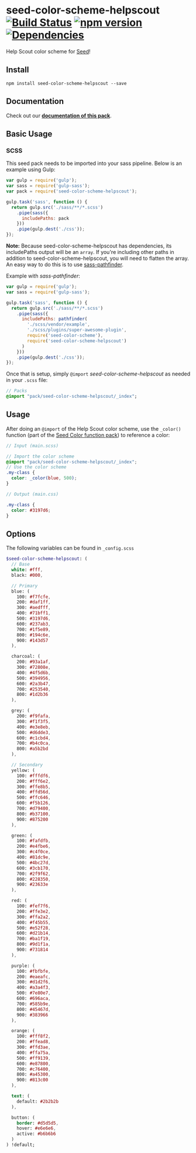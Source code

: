 # seed-color-scheme-helpscout [![Build Status](https://travis-ci.org/helpscout/seed-color-scheme-helpscout.svg?branch=master)](https://travis-ci.org/helpscout/seed-color-scheme-helpscout) [![npm version](https://badge.fury.io/js/seed-color-scheme-helpscout.svg)](https://badge.fury.io/js/seed-color-scheme-helpscout) [![Dependencies](https://david-dm.org/helpscout/seed-color-scheme-helpscout.svg)](https://david-dm.org/helpscout/seed-color-scheme-helpscout)

Help Scout color scheme for [Seed](https://github.com/helpscout/seed)!

## Install
```
npm install seed-color-scheme-helpscout --save
```

## Documentation
Check out our **[documentation of this pack](http://developer.helpscout.net/seed/packs/seed-color-scheme-helpscout/)**.


## Basic Usage

### SCSS
This seed pack needs to be imported into your sass pipeline. Below is an example using Gulp:


```javascript
var gulp = require('gulp');
var sass = require('gulp-sass');
var pack = require('seed-color-scheme-helpscout');

gulp.task('sass', function () {
  return gulp.src('./sass/**/*.scss')
    .pipe(sass({
      includePaths: pack
    }))
    .pipe(gulp.dest('./css'));
});
```

**Note:** Because seed-color-scheme-helpscout has dependencies, its includePaths output will be an `array`. If you're including other paths in addition to seed-color-scheme-helpscout, you will need to flatten the array. An easy way to do this is to use [sass-pathfinder](https://github.com/itsjonq/sass-pathfinder).

Example with *sass-pathfinder*:

```javascript
var gulp = require('gulp');
var sass = require('gulp-sass');

gulp.task('sass', function () {
  return gulp.src('./sass/**/*.scss')
    .pipe(sass({
      includePaths: pathfinder(
        './scss/vendor/example',
        './scss/plugins/super-awesome-plugin',
        require('seed-color-scheme'),
        require('seed-color-scheme-helpscout')
      )
    }))
    .pipe(gulp.dest('./css'));
});
```


Once that is setup, simply `@import` *seed-color-scheme-helpscout* as needed in your `.scss` file:

```sass
// Packs
@import "pack/seed-color-scheme-helpscout/_index";
```


## Usage

After doing an `@import` of the Help Scout color scheme, use the `_color()` function (part of the [Seed Color function pack](https://github.com/helpscout/seed-color-fn/)) to reference a color:

```scss
// Input (main.scss)

// Import the color scheme
@import "pack/seed-color-scheme-helpscout/_index";
// Use the color scheme
.my-class {
  color: _color(blue, 500);
}
```

```scss
// Output (main.css)

.my-class {
  color: #3197d6;
}
```


## Options

The following variables can be found in `_config.scss`

```sass
$seed-color-scheme-helpscout: (
  // Base
  white: #fff,
  black: #000,

  // Primary
  blue: (
    100: #f7fcfe,
    200: #daf1ff,
    300: #aedfff,
    400: #71bff1,
    500: #3197d6,
    600: #237ab3,
    700: #1f5e89,
    800: #194c6e,
    900: #143d57
  ),

  charcoal: (
    200: #93a1af,
    300: #72808e,
    400: #4f5d6b,
    500: #394956,
    600: #2a3b47,
    700: #253540,
    800: #1d2b36
  ),

  grey: (
    200: #f9fafa,
    300: #f1f3f5,
    400: #e3e8eb,
    500: #d6dde3,
    600: #c1cbd4,
    700: #b4c0ca,
    800: #a5b2bd
  ),

  // Secondary
  yellow: (
    100: #fffdf6,
    200: #fff6e2,
    300: #ffe8b5,
    400: #ffd56d,
    500: #ffc646,
    600: #f5b126,
    700: #d79400,
    800: #b37100,
    900: #875200
  ),

  green: (
    100: #fafdfb,
    200: #e4fbe6,
    300: #c4f0ce,
    400: #81dc9e,
    500: #4bc27d,
    600: #3cb170,
    700: #2f9f62,
    800: #228350,
    900: #23633e
  ),

  red: (
    100: #fef7f6,
    200: #ffe3e2,
    300: #ffa2a2,
    400: #f45b55,
    500: #e52f28,
    600: #d21b14,
    700: #ba1f19,
    800: #9d1f1a,
    900: #731814
  ),

  purple: (
    100: #fbfbfe,
    200: #eaeafc,
    300: #d1d2f6,
    400: #a3a4f3,
    500: #7e80e7,
    600: #696aca,
    700: #585b9e,
    800: #45467d,
    900: #383966
  ),

  orange: (
    100: #fff8f2,
    200: #ffead8,
    300: #ffd3ae,
    400: #ffa75a,
    500: #ff9139,
    600: #e87800,
    700: #c76400,
    800: #a45300,
    900: #813c00
  ),

  text: (
    default: #2b2b2b
  ),

  button: (
    border: #d5d5d5,
    hover: #e6e6e6,
    active: #b6b6b6
  )
) !default;
```

